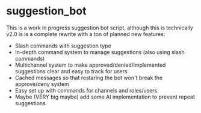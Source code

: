 # suggestion_bot
 
 This is a work in progress suggestion bot script, although this is technically v2.0 is is a complete rewrite with a ton of planned new features:
 - Slash commands with suggestion type
 - In-depth command system to manage suggestions (also using slash commands)
 - Multichannel system to make approved/denied/implemented suggestions clear and easy to track for users
 - Cached messages so that restaring the bot won't break the approve/deny system
 - Easy set up with commands for channels and roles/users
 - Maybe (VERY big maybe) add some AI implementation to prevent repeat suggestions
